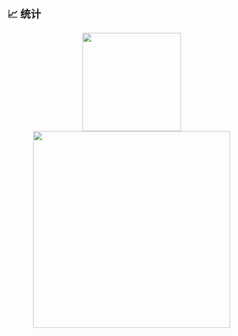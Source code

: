 ## 📈 统计
<div align="center" display="Flex">
  <img height="200em" src="https://github-readme-stats.vercel.app/api?username=guosonglu&show_icons=true&theme=radical&include_all_commits=true"/>
</div>
<div align="center" display="Flex">
  <img height="400em" src="https://github-readme-stats.vercel.app/api/top-langs/?username=guosonglu&theme=radical&layout=donut&hide=scss,css&langs_count=10"/>
</div>

